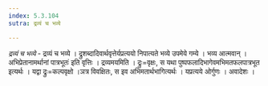 ```yaml
---
index: 5.3.104
sutra: द्रव्यं च भव्ये

---
```

_द्रव्यं च भव्ये_ - द्रव्यं च भव्ये । द्रुशब्दादिवार्थवृत्तेर्यप्रत्ययो निपात्यते भव्ये उपमेये गम्ये । भव्य आत्मवान् ।अभिप्रेतानामर्थानां पात्रभूतः॑ इति वृत्तिः । द्रव्यमयमिति । द्रुः=वृक्षः, स यथा पुष्पफलादिभागेवमभिमतफलपात्रभूत इत्यर्थः । यद्वा द्रुः=कल्पवृक्षो ।ञत्र विवक्षितः, स इव अभिमतार्थभागित्यर्थः । यप्रत्यये ओर्गुणः । अवादेशः ।